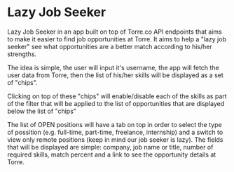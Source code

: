 # Lazy Job Seeker

Lazy Job Seeker in an app built on top of Torre.co API endpoints that
aims to make it easier to find job opportunities at Torre.  It aims
to help a "lazy job seeker" see what opportunities are a better match
according to his/her strengths.

The idea is simple, the user will input it's username, the app will
fetch the user data from Torre, then the list of his/her skills will
be displayed as a set of "chips".

Clicking on top of these "chips" will enable/disable each of the skills
as part of the filter that will be applied to the list of opportunities
that are displayed below the list of "chips"

The list of OPEN positions will have a tab on top in order to select
the type of possition (e.g. full-time, part-time, freelance, internship)
and a switch to view only remote positions (keep in mind our job seeker
is lazy).  The fields that will be displayed are simple: company, job
name or title, number of required skills, match percent and a link to
see the opportunity details at Torre.